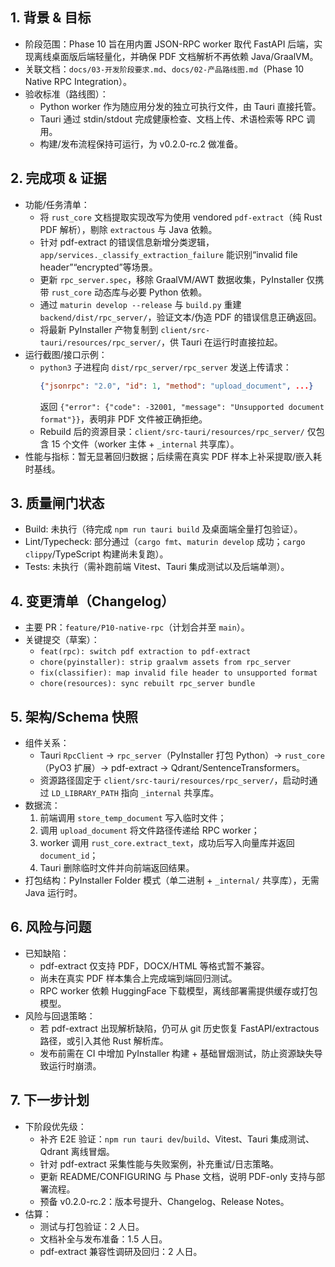 ## 1. 背景 & 目标
- 阶段范围：Phase 10 旨在用内置 JSON-RPC worker 取代 FastAPI 后端，实现离线桌面版后端轻量化，并确保 PDF 文档解析不再依赖 Java/GraalVM。
- 关联文档：`docs/03-开发阶段要求.md`、`docs/02-产品路线图.md`（Phase 10 Native RPC Integration）。
- 验收标准（路线图）：
  - Python worker 作为随应用分发的独立可执行文件，由 Tauri 直接托管。
  - Tauri 通过 stdin/stdout 完成健康检查、文档上传、术语检索等 RPC 调用。
  - 构建/发布流程保持可运行，为 v0.2.0-rc.2 做准备。

## 2. 完成项 & 证据
- 功能/任务清单：
  - 将 `rust_core` 文档提取实现改写为使用 vendored `pdf-extract`（纯 Rust PDF 解析），剔除 `extractous` 与 Java 依赖。
  - 针对 pdf-extract 的错误信息新增分类逻辑，`app/services._classify_extraction_failure` 能识别“invalid file header”“encrypted”等场景。
  - 更新 `rpc_server.spec`，移除 GraalVM/AWT 数据收集，PyInstaller 仅携带 `rust_core` 动态库与必要 Python 依赖。
  - 通过 `maturin develop --release` 与 `build.py` 重建 `backend/dist/rpc_server/`，验证文本/伪造 PDF 的错误信息正确返回。
  - 将最新 PyInstaller 产物复制到 `client/src-tauri/resources/rpc_server/`，供 Tauri 在运行时直接拉起。
- 运行截图/接口示例：
  - `python3` 子进程向 `dist/rpc_server/rpc_server` 发送上传请求：
    ```json
    {"jsonrpc": "2.0", "id": 1, "method": "upload_document", ...}
    ```
    返回 `{"error": {"code": -32001, "message": "Unsupported document format"}}`，表明非 PDF 文件被正确拒绝。
  - Rebuild 后的资源目录：`client/src-tauri/resources/rpc_server/` 仅包含 15 个文件（worker 主体 + `_internal` 共享库）。
- 性能与指标：暂无显著回归数据；后续需在真实 PDF 样本上补采提取/嵌入耗时基线。

## 3. 质量闸门状态
- Build: 未执行（待完成 `npm run tauri build` 及桌面端全量打包验证）。
- Lint/Typecheck: 部分通过（`cargo fmt`、`maturin develop` 成功；`cargo clippy`/TypeScript 构建尚未复跑）。
- Tests: 未执行（需补跑前端 Vitest、Tauri 集成测试以及后端单测）。

## 4. 变更清单（Changelog）
- 主要 PR：`feature/P10-native-rpc`（计划合并至 `main`）。
- 关键提交（草案）：
  - `feat(rpc): switch pdf extraction to pdf-extract`
  - `chore(pyinstaller): strip graalvm assets from rpc_server`
  - `fix(classifier): map invalid file header to unsupported format`
  - `chore(resources): sync rebuilt rpc_server bundle`

## 5. 架构/Schema 快照
- 组件关系：
  - Tauri `RpcClient` → `rpc_server`（PyInstaller 打包 Python）→ `rust_core`（PyO3 扩展）→ pdf-extract → Qdrant/SentenceTransformers。
  - 资源路径固定于 `client/src-tauri/resources/rpc_server/`，启动时通过 `LD_LIBRARY_PATH` 指向 `_internal` 共享库。
- 数据流：
  1. 前端调用 `store_temp_document` 写入临时文件；
  2. 调用 `upload_document` 将文件路径传递给 RPC worker；
  3. worker 调用 `rust_core.extract_text`，成功后写入向量库并返回 `document_id`；
  4. Tauri 删除临时文件并向前端返回结果。
- 打包结构：PyInstaller Folder 模式（单二进制 + `_internal/` 共享库），无需 Java 运行时。

## 6. 风险与问题
- 已知缺陷：
  - pdf-extract 仅支持 PDF，DOCX/HTML 等格式暂不兼容。
  - 尚未在真实 PDF 样本集合上完成端到端回归测试。
  - RPC worker 依赖 HuggingFace 下载模型，离线部署需提供缓存或打包模型。
- 风险与回退策略：
  - 若 pdf-extract 出现解析缺陷，仍可从 git 历史恢复 FastAPI/extractous 路径，或引入其他 Rust 解析库。
  - 发布前需在 CI 中增加 PyInstaller 构建 + 基础冒烟测试，防止资源缺失导致运行时崩溃。

## 7. 下一步计划
- 下阶段优先级：
  - 补齐 E2E 验证：`npm run tauri dev`/`build`、Vitest、Tauri 集成测试、Qdrant 离线冒烟。
  - 针对 pdf-extract 采集性能与失败案例，补充重试/日志策略。
  - 更新 README/CONFIGURING 与 Phase 文档，说明 PDF-only 支持与部署流程。
  - 预备 v0.2.0-rc.2：版本号提升、Changelog、Release Notes。
- 估算：
  - 测试与打包验证：2 人日。
  - 文档补全与发布准备：1.5 人日。
  - pdf-extract 兼容性调研及回归：2 人日。
